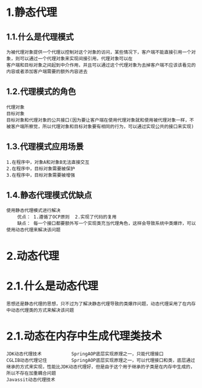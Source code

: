 # 1.静态代理
## 1.1.什么是代理模式
    为被代理对象提供一个代理以控制对这个对象的访问，某些情况下，客户端不能直接引用一个对象，则可以通过一个代理对象来实现间接引用，代理对象可以在
    客户端和目标对象之间起到中介作用，并且可以通过这个代理对象为去掉客户端不应该该看见的内容或者添加客户端需要的额外内容进去
## 1.2.代理模式的角色
    代理对象
    目标对象
    目标对象和代理对象的公共接口(因为要让客户端在使用代理对象就和使用被代理对象一样，不被客户端所察觉，所以代理对象和目标对象要有相同的行为，可以通过实现公共的接口来实现)
## 1.3.代理模式应用场景
    1.在程序中，对象A和对象B无法直接交互
    2.在程序中，目标对象需要被保护
    3.在程序中，目标对象需要被增强
## 1.4.静态代理模式优缺点
    使用静态代理模式进行解决
        优点： 1.遵循了OCP原则  2.实现了代码的复用
        缺点： 每一个接口都要额外写一个实现类充当代理角色，这样会导致系统中类爆炸，可以使用动态代理来解决该问题
# 2.动态代理
# 2.1.什么是动态代理
    思想还是静态代理的思想，只不过为了解决静态代理导致的类爆炸问题，动态代理采用了在内存中动态代理类的方式来解决该问题
# 2.1.动态在内存中生成代理类技术
    JDK动态代理技术           SpringAOP底层实现原理之一，只能代理接口
    CGLIB动态代理记住         SpringAOP底层实现原理之一，可以代理接口和类，底层通过继承的方式来实现，性能比JDK动态代理好，但是由于这个用于继承的子类是在内存中生成的，所以不存在加重耦合问题
    Javassit动态代理技术      